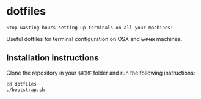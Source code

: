 # dotfiles
```
Stop wasting hours setting up terminals on all your machines!
```

Useful dotfiles for terminal configuration on OSX and ~~Linux~~ machines.

## Installation instructions
 Clone the repository in your `$HOME` folder and run the following instructions:

```bash
cd dotfiles
./bootstrap.sh
```
